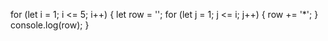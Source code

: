 for (let i = 1; i <= 5; i++) {
    let row = '';
    for (let j = 1; j <= i; j++) {
        row += '*';
    }
    console.log(row);
}
